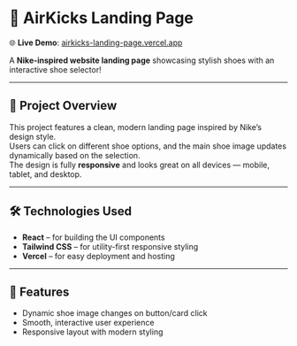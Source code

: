 # 👟 AirKicks Landing Page

🌐 **Live Demo**: [airkicks-landing-page.vercel.app](https://airkicks-landing-page.vercel.app/)

A **Nike-inspired website landing page** showcasing stylish shoes with an interactive shoe selector!  

---

## 🚀 Project Overview

This project features a clean, modern landing page inspired by Nike’s design style.  
Users can click on different shoe options, and the main shoe image updates dynamically based on the selection.  
The design is fully **responsive** and looks great on all devices — mobile, tablet, and desktop.

---

## 🛠️ Technologies Used

- **React** – for building the UI components  
- **Tailwind CSS** – for utility-first responsive styling  
- **Vercel** – for easy deployment and hosting  

---

## 🎯 Features

- Dynamic shoe image changes on button/card click  
- Smooth, interactive user experience  
- Responsive layout with modern styling  

